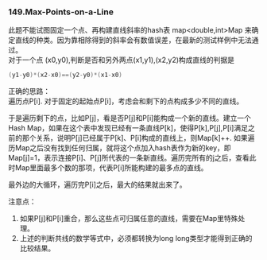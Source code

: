 ### 149.Max-Points-on-a-Line

此题不能试图固定一个点、再构建直线斜率的hash表 map<double,int>Map 来确定直线的种类。因为靠相除得到的斜率会有数值误差，在最新的测试样例中无法通过。  
对于一个点 (x0,y0),判断是否和另外两点(x1,y1),(x2,y2)构成直线的判据是
```cpp
(y1-y0)*(x2-x0)==(y2-y0)*(x1-x0)
```
正确的思路：  
遍历点P[i]. 对于固定的起始点P[i]，考虑会和剩下的点构成多少不同的直线。  

于是遍历剩下的点，比如P[j]，看是否P[j]和P[i]能构成一个新的直线。建立一个Hash Map，如果在这个表中发现已经有一条直线P[k]，使得P[k],P[j],P[i]满足之前的那个关系，说明P[j]已经属于P[k]、P[i]构成的直线上，则Map[k]++. 如果遍历Map之后没有找到任何归属，就将这个点加入hash表作为新的key，即Map[j]=1，表示连接P[i]、P[j]所代表的一条新直线。遍历完所有的j之后，查看此时Map里面最多个数的那项，代表P[i]所能构建的最多点的直线。    

最外边的大循环，遍历完P[i]之后，最大的结果就出来了。

注意点：  
1. 如果P[j]和P[i]重合，那么这些点可归属任意的直线，需要在Map里特殊处理。  
2. 上述的判断共线的数学等式中，必须都转换为long long类型才能得到正确的比较结果。
